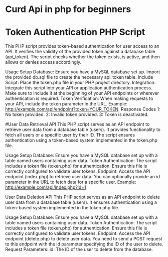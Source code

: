 # Curd Api in php for beginners

# Token Authentication PHP Script
This PHP script provides token-based authentication for user access to an API. It verifies the validity of the provided token against a database table (api_token). The script checks whether the token exists, is active, and then allows or denies access accordingly.

Usage
Setup Database: Ensure you have a MySQL database set up. Import the provided db.sql file to create the necessary api_token table.
Include Script: Place the token.php file in your PHP project directory.
Integration: Integrate this script into your API or application authentication process. Make sure to include it at the beginning of your API endpoints or wherever authentication is required.
Token Verification: When making requests to your API, include the token parameter in the URL. Example: http://example.com/api/endpoint?token=YOUR_TOKEN.
Response Codes
1: No token provided.
2: Invalid token provided.
3: Token is deactivated.

#User Data Retrieval API
This PHP script serves as an API endpoint to retrieve user data from a database table (users). It provides functionality to fetch all users or a specific user by their ID. The script ensures authentication using a token-based system implemented in the token.php file.

Usage
Setup Database: Ensure you have a MySQL database set up with a table named users containing user data.
Token Authentication: The script includes a token file (token.php) for authentication. Ensure this file is correctly configured to validate user tokens.
Endpoint: Access the API endpoint (index.php) to retrieve user data. You can optionally provide an id parameter in the URL to fetch data for a specific user. Example: http://example.com/api/index.php?id=1

User Data Deletion API
This PHP script serves as an API endpoint to delete user data from a database table (users). It ensures authentication using a token-based system implemented in the token.php file.

Usage
Setup Database: Ensure you have a MySQL database set up with a table named users containing user data.
Token Authentication: The script includes a token file (token.php) for authentication. Ensure this file is correctly configured to validate user tokens.
Endpoint: Access the API endpoint (delete.php) to delete user data. You need to send a POST request to this endpoint with the id parameter specifying the ID of the user to delete.
Request Parameters:
id: The ID of the user to delete from the database.
